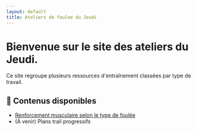```yaml
---
layout: default
title: Ateliers de foulee du Jeudi
---
```


# Bienvenue sur le site des ateliers du Jeudi.

Ce site regroupe plusieurs ressources d'entraînement classées par type de travail.

## 📂 Contenus disponibles

- [Renforcement musculaire selon le type de foulée](./renfo.md)
- (À venir) Plans trail progressifs

